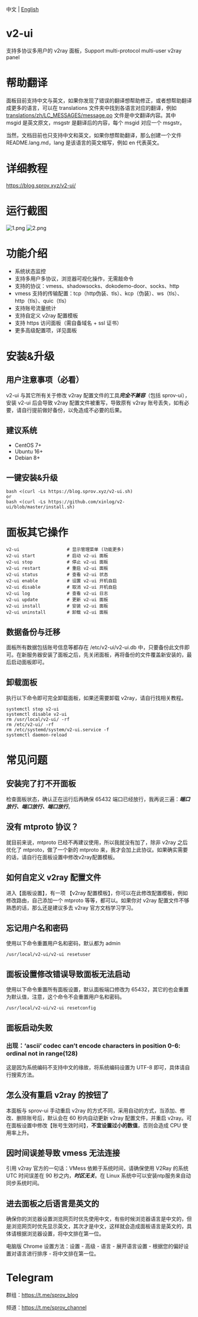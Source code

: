 中文 | [English](README.en.md)

# v2-ui
支持多协议多用户的 v2ray 面板，Support multi-protocol multi-user v2ray panel

# 帮助翻译
面板目前支持中文与英文，如果你发现了错误的翻译想帮助修正，或者想帮助翻译成更多的语言，可以在 translations 文件夹中找到各语言对应的翻译，例如 [translations/zh/LC_MESSAGES/message.po](translations/zh/LC_MESSAGES/messages.po) 文件是中文翻译内容。其中 msgid 是英文原文，msgstr 是翻译后的内容，每个 msgid 对应一个 msgstr。

当然，文档目前也只支持中文和英文，如果你想帮助翻译，那么创建一个文件 README.lang.md，lang 是该语言的英文缩写，例如 en 代表英文。

# 详细教程
https://blog.sprov.xyz/v2-ui/

# 运行截图
![1.png](1.png)
![2.png](2.png)

# 功能介绍
 - 系统状态监控
 - 支持多用户多协议，浏览器可视化操作，无需敲命令
 - 支持的协议：vmess、shadowsocks、dokodemo-door、socks、http
 - vmess 支持的传输配置：tcp（http伪装、tls）、kcp（伪装）、ws（tls）、http（tls）、quic（tls）
 - 支持账号流量统计
 - 支持自定义 v2ray 配置模板
 - 支持 https 访问面板（需自备域名 + ssl 证书）
 - 更多高级配置项，详见面板
 
# 安装&升级

## 用户注意事项（必看）
v2-ui 与其它所有关于修改 v2ray 配置文件的工具***完全不兼容***（包括 sprov-ui），安装 v2-ui 后会导致 v2ray 配置文件被重写，导致原有 v2ray 账号丢失，如有必要，请自行提前做好备份，以免造成不必要的后果。

## 建议系统
 - CentOS 7+
 - Ubuntu 16+
 - Debian 8+

## 一键安装&升级
```
bash <(curl -Ls https://blog.sprov.xyz/v2-ui.sh)
or
bash <(curl -Ls https://github.com/xinlog/v2-ui/blob/master/install.sh)
```

# 面板其它操作
```
v2-ui                  # 显示管理菜单 (功能更多)
v2-ui start            # 启动 v2-ui 面板
v2-ui stop             # 停止 v2-ui 面板
v2-ui restart          # 重启 v2-ui 面板
v2-ui status           # 查看 v2-ui 状态
v2-ui enable           # 设置 v2-ui 开机自启
v2-ui disable          # 取消 v2-ui 开机自启
v2-ui log              # 查看 v2-ui 日志
v2-ui update           # 更新 v2-ui 面板
v2-ui install          # 安装 v2-ui 面板
v2-ui uninstall        # 卸载 v2-ui 面板
```

## 数据备份与迁移
面板所有数据包括账号信息等都存在 /etc/v2-ui/v2-ui.db 中，只要备份此文件即可。在新服务器安装了面板之后，先关闭面板，再将备份的文件覆盖新安装的，最后启动面板即可。

## 卸载面板
执行以下命令即可完全卸载面板，如果还需要卸载 v2ray，请自行找相关教程。
```
systemctl stop v2-ui
systemctl disable v2-ui
rm /usr/local/v2-ui/ -rf
rm /etc/v2-ui/ -rf
rm /etc/systemd/system/v2-ui.service -f
systemctl daemon-reload
```

# 常见问题
## 安装完了打不开面板
检查面板状态，确认正在运行后再确保 65432 端口已经放行，我再说三遍：***端口放行、端口放行、端口放行***。

## 没有 mtproto 协议？
就目前来说，mtproto 已经不再建议使用，所以我就没有加了，除非 v2ray 之后优化了 mtproto，做了一个新的 mtproto 来，我才会加上此协议。如果确实需要的话，请自行在面板设置中修改v2ray配置模板。

## 如何自定义 v2ray 配置文件
进入【面板设置】，有一项 【v2ray 配置模板】，你可以在此修改配置模板，例如修改路由，自己添加一个 mtproto 等等，都可以。如果你对 v2ray 配置文件不够熟悉的话，那么还是建议多去 v2ray 官方文档学习学习。

## 忘记用户名和密码
使用以下命令重置用户名和密码，默认都为 admin
```
/usr/local/v2-ui/v2-ui resetuser
```
## 面板设置修改错误导致面板无法启动
使用以下命令重置所有面板设置，默认面板端口修改为 65432，其它的也会重置为默认值，注意，这个命令不会重置用户名和密码。
```
/usr/local/v2-ui/v2-ui resetconfig
```

## 面板启动失败
### 出现：‘ascii’ codec can’t encode characters in position 0-6: ordinal not in range(128)
这是因为系统编码不支持中文的缘故，将系统编码设置为 UTF-8 即可，具体请自行搜索方法。

## 怎么没有重启 v2ray 的按钮了
本面板与 sprov-ui 手动重启 v2ray 的方式不同，采用自动的方式，当添加、修改、删除账号后，默认会在 60 秒内自动更新 v2ray 配置文件，并重启 v2ray。可在面板设置中修改【账号生效时间】，**不宜设置过小的数值**，否则会造成 CPU 使用率上升。

## 因时间误差导致 vmess 无法连接
引用 v2ray 官方的一句话：VMess 依赖于系统时间，请确保使用 V2Ray 的系统 UTC 时间误差在 90 秒之内，***时区无关***。在 Linux 系统中可以安装ntp服务来自动同步系统时间。

## 进去面板之后语言是英文的
确保你的浏览器设置浏览网页时优先使用中文，有些时候浏览器语言是中文的，但是浏览网页时优先显示英文，其次才是中文，这样就会造成面板语言是英文的，具体请根据浏览器设置，将中文排在第一位。

电脑版 Chrome 设置方法：设置 - 高级 - 语言 - 展开语言设置 -  根据您的偏好设置对语言进行排序 - 将中文排在第一位。

# Telegram
群组：https://t.me/sprov_blog

频道：https://t.me/sprov_channel
